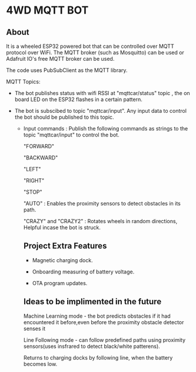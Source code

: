 # 4WD MQTT BOT
## About
It is a wheeled ESP32 powered bot that can be controlled over MQTT protocol over WiFi. The MQTT broker (such as Mosquitto) can be used or Adafruit IO's free MQTT broker can be used.

The code uses PubSubClient as the MQTT library.

MQTT Topics:

- The bot publishes status with wifi RSSI at "mqttcar/status" topic , the on board LED on the ESP32 flashes in a certain pattern.
- The bot is subscibed to topic "mqttcar/input". Any input data to control the bot should be published to this topic.

    - Input commands : Publish the following commands as strings to the topic "mqttcar/input" to control the bot.
      
      "FORWARD" 
      
      "BACKWARD"
      
      "LEFT"
      
      "RIGHT"
      
      "STOP"
      
      "AUTO" : Enables the proximity sensors to detect obstacles in its path.
    
      "CRAZY" and "CRAZY2" : Rotates wheels in random directions, Helpful incase the bot is struck.
      
      ## Project Extra Features
      - Magnetic charging dock.
      
      - Onboarding measuring of battery voltage.
      
      - OTA program updates.
      
      ## Ideas to be implimented in the future
      
      Machine Learning mode - the bot predicts obstacles if it had encountered it before,even before the proximity obstacle detector senses it
      
      Line Following mode - can follow predefined paths using proximity sensors(uses insfrared to detect black/white patterens).
      
      Returns to charging docks by following line, when the battery becomes low.
      
    